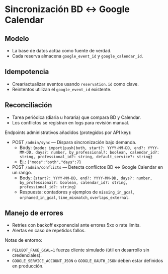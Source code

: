 # Sincronización BD ↔ Google Calendar

## Modelo
- La base de datos actúa como fuente de verdad.
- Cada reserva almacena `google_event_id` y `google_calendar_id`.

## Idempotencia
- Crear/actualizar eventos usando `reservation.id` como clave.
- Reintentos utilizan el `google_event_id` existente.

## Reconciliación
- Tarea periódica (diaria u horaria) que compara BD y Calendar.
- Los conflictos se registran en logs para revisión manual.

Endpoints administrativos añadidos (protegidos por API key):
- POST `/admin/sync` — Dispara sincronización bajo demanda.
  - Body: `{mode: import|push|both, start?: YYYY-MM-DD, end?: YYYY-MM-DD, days?: number, by_professional?: boolean, calendar_id?: string, professional_id?: string, default_service?: string}`
  - Ej.: `{"mode":"both","days":7}`
- POST `/admin/conflicts` — Detecta conflictos BD ↔ Google Calendar en un rango.
  - Body: `{start?: YYYY-MM-DD, end?: YYYY-MM-DD, days?: number, by_professional?: boolean, calendar_id?: string, professional_id?: string}`
  - Respuesta: contadores y ejemplos de `missing_in_gcal`, `orphaned_in_gcal`, `time_mismatch`, `overlaps_external`.

## Manejo de errores
- Retries con backoff exponencial ante errores 5xx o rate limits.
- Alertas en caso de repetidos fallos.

Notas de entorno:
- `PELUBOT_FAKE_GCAL=1` fuerza cliente simulado (útil en desarrollo sin credenciales).
- `GOOGLE_SERVICE_ACCOUNT_JSON` o `GOOGLE_OAUTH_JSON` deben estar definidos en producción.
